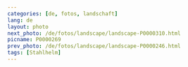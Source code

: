 ```yaml
---
categories: [de, fotos, landschaft]
lang: de
layout: photo
next_photo: /de/fotos/landscape/landscape-P0000310.html
picname: P0000269
prev_photo: /de/fotos/landscape/landscape-P0000246.html
tags: [Stahlhelm]
---
```

